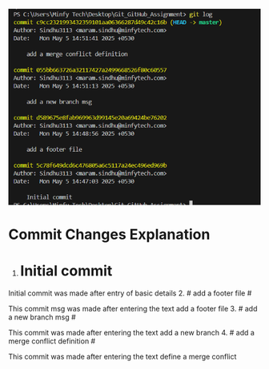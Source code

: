 ![git log history image](git_log_history-1.png)
# Commit Changes Explanation #

1. # Initial commit #

 Initial commit was made after entry of basic details 
2. # add a footer file #

 This commit msg was made after entering the text add a footer file
3. # add a new branch msg #

  This commit was made after entering the text add a new branch
4. # add a merge conflict definition #

 This commit was made after entering the text define a merge conflict
